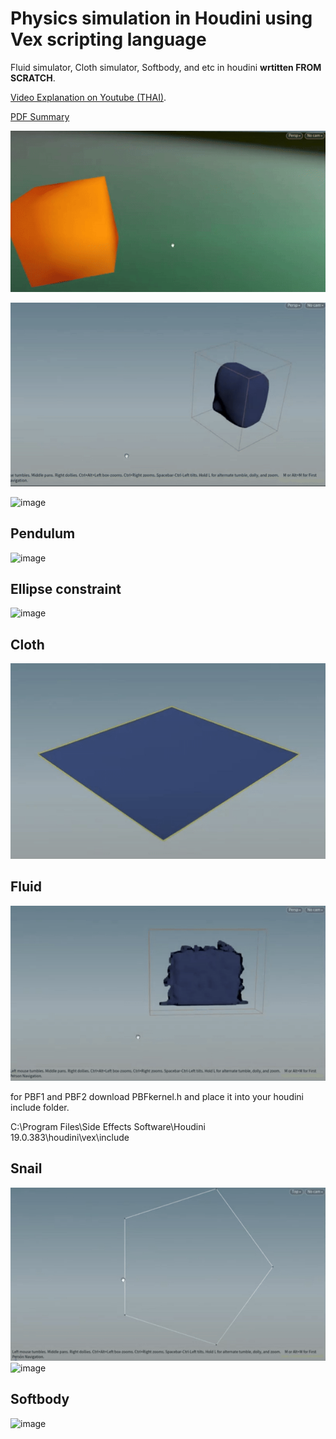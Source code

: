 # Physics simulation in Houdini using Vex scripting language
Fluid simulator, Cloth simulator, Softbody, and etc in houdini **wrtitten FROM SCRATCH**.

[Video Explanation on Youtube (THAI)](https://www.youtube.com/watch?v=UJoqFzVHDxo).

[PDF Summary  ](/information.pdf)

![drop](/gif/drop.gif)

![clay2](/gif/clay2.gif)

![image](https://github.com/TaroAndMulan/HoudiniPhysicsSimulation-Vex-/assets/43438601/96427bae-5b3e-4cca-a411-8ba3abeb6e7b)


## Pendulum
![image](https://github.com/TaroAndMulan/HoudiniPhysicsSimulation-Vex-/assets/43438601/d4731fed-fc10-437c-96bd-d2dedafe9b5b)


## Ellipse constraint
![image](https://github.com/TaroAndMulan/HoudiniPhysicsSimulation-Vex-/assets/43438601/53d4e959-127c-4452-a846-9c7b4d52b10d)

## Cloth
![cloth](/gif/cloth.gif)

## Fluid
![clay](/gif/clay.gif)

for PBF1 and PBF2
download PBFkernel.h and place it into your houdini include folder.

C:\Program Files\Side Effects Software\Houdini 19.0.383\houdini\vex\include

## Snail
![snail](/gif/5snail.gif)
![image](https://github.com/TaroAndMulan/HoudiniPhysicsSimulation-Vex-/assets/43438601/f9799a27-a84e-4172-90be-ae47f2b0060c)

## Softbody
![image](https://github.com/TaroAndMulan/HoudiniPhysicsSimulation-Vex-/assets/43438601/460a1143-ab46-4f49-9672-efc804991668)

